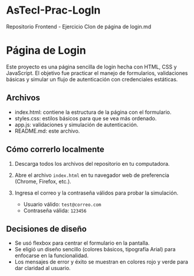 # AsTecI-Prac-LogIn
Repositorio Frontend - Ejercicio Clon de página de login.md
# Página de Login
Este proyecto es una página sencilla de login hecha con HTML, CSS y JavaScript. El objetivo fue practicar el manejo de formularios, validaciones básicas y simular un flujo de autenticación con credenciales estáticas.

## Archivos
- index.html: contiene la estructura de la página con el formulario.
- styles.css: estilos básicos para que se vea más ordenado.
- app.js: validaciones y simulación de autenticación.
- README.md: este archivo.

## Cómo correrlo localmente
1. Descarga todos los archivos del repositorio en tu computadora.
2. Abre el archivo `index.html` en tu navegador web de preferencia (Chrome, Firefox, etc.).
3. Ingresa el correo y la contraseña válidos para probar la simulación.  

   - Usuario válido: `test@correo.com`  
   - Contraseña válida: `123456`  

## Decisiones de diseño
- Se usó flexbox para centrar el formulario en la pantalla.  
- Se eligió un diseño sencillo (colores básicos, tipografía Arial) para enfocarse en la funcionalidad.  
- Los mensajes de error y éxito se muestran en colores rojo y verde para dar claridad al usuario.